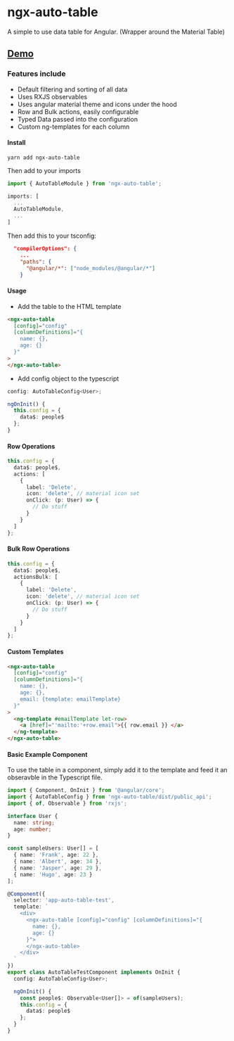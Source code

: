 # ngx-auto-table
A simple to use data table for Angular. (Wrapper around the Material Table)

## [Demo](https://benwinding.github.io/ngx-auto-table/index.html)

### Features include
- Default filtering and sorting of all data
- Uses RXJS observables
- Uses angular material theme and icons under the hood
- Row and Bulk actions, easily configurable
- Typed Data passed into the configuration
- Custom ng-templates for each column

#### Install
`yarn add ngx-auto-table`

Then add to your imports

``` typescript
import { AutoTableModule } from 'ngx-auto-table';

imports: [
  ...
  AutoTableModule,
  ...
]
```

Then add this to your tsconfig:

``` json
  "compilerOptions": {
    ...
    "paths": {
      "@angular/*": ["node_modules/@angular/*"]
    }
```
#### Usage
- Add the table to the HTML template
``` html
<ngx-auto-table 
  [config]="config" 
  [columnDefinitions]="{
    name: {},
    age: {}
  }"
>
</ngx-auto-table>
```
- Add config object to the typescript
``` typescript
config: AutoTableConfig<User>;

ngOnInit() {
  this.config = {
    data$: people$
  };
}
```

#### Row Operations
``` typescript
this.config = {
  data$: people$,
  actions: [
    {
      label: 'Delete',
      icon: 'delete', // material icon set
      onClick: (p: User) => {
        // Do stuff
      }
    }
  ]
};
```

#### Bulk Row Operations
``` typescript
this.config = {
  data$: people$,
  actionsBulk: [
    {
      label: 'Delete',
      icon: 'delete', // material icon set
      onClick: (p: User) => {
        // Do stuff
      }
    }
  ]
};
```

#### Custom Templates
``` html
<ngx-auto-table 
  [config]="config" 
  [columnDefinitions]="{
    name: {},
    age: {},
    email: {template: emailTemplate}
  }"
>
  <ng-template #emailTemplate let-row>
    <a [href]="'mailto:'+row.email">{{ row.email }} </a>
  </ng-template>
</ngx-auto-table>
```

#### Basic Example Component
To use the table in a component, simply add it to the template and feed it an obseravble in the Typescript file.

``` typescript
import { Component, OnInit } from '@angular/core';
import { AutoTableConfig } from 'ngx-auto-table/dist/public_api';
import { of, Observable } from 'rxjs';

interface User {
  name: string;
  age: number;
}

const sampleUsers: User[] = [
  { name: 'Frank', age: 22 },
  { name: 'Albert', age: 34 },
  { name: 'Jasper', age: 29 },
  { name: 'Hugo', age: 23 }
];

@Component({
  selector: 'app-auto-table-test',
  template: `
    <div>
      <ngx-auto-table [config]="config" [columnDefinitions]="{
        name: {},
        age: {}
      }">
      </ngx-auto-table>
    </div>
  `
})
export class AutoTableTestComponent implements OnInit {
  config: AutoTableConfig<User>;

  ngOnInit() {
    const people$: Observable<User[]> = of(sampleUsers);
    this.config = {
      data$: people$
    };
  }
}
```
